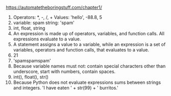 https://automatetheboringstuff.com/chapter1/

1. Operators: *, -, /, +	Values: 'hello', -88.8, 5
2. variable: spam	string: 'spam'
3. int, float, string
4. An expression is made up of operators, variables, and function calls. All expressions evaluate to a value.
5. A statement assigns a value to a variable, while an expression is a set of variables, operators and function calls, that evaluates to a value.
6. 21
7. 'spamspamspam'
8. Because variable names must not: contain special characters other than underscore, start with numbers, contain spaces.
9. int(), float(), str()
10. Because Python does not evaluate expressions sums between strings and integers. 'I have eaten ' + str(99) + ' burritos.'